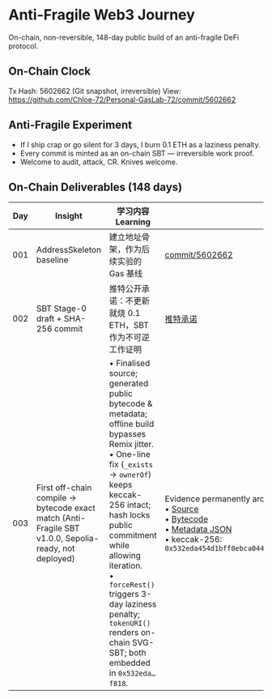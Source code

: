# Anti-Fragile Web3 Journey

On-chain, non-reversible, 148-day public build of an anti-fragile DeFi protocol.

## On-Chain Clock
Tx Hash: 5602662 (Git snapshot, irreversible)
View: https://github.com/Chloe-72/Personal-GasLab-72/commit/5602662

## Anti-Fragile Experiment
- If I ship crap or go silent for 3 days, I burn 0.1 ETH as a laziness penalty.
- Every commit is minted as an on-chain SBT — irreversible work proof.
- Welcome to audit, attack, CR. Knives welcome.

## On-Chain Deliverables (148 days)
| Day | Insight | 学习内容 Learning | Chain Proof |
|-----|---------|-------------------|-------------|
| 001 | AddressSkeleton baseline | 建立地址骨架，作为后续实验的 Gas 基线 | [commit/5602662](https://github.com/Chloe-72/Personal-GasLab-72/commit/5602662) |
| 002 | SBT Stage-0 draft + SHA-256 commit | 推特公开承诺：不更新就烧 0.1 ETH，SBT 作为不可逆工作证明 | [推特承诺](https://x.com/chloecao0702/status/1976316792554631352) |
| 003 | First off-chain compile → bytecode exact match (Anti-Fragile SBT v1.0.0, Sepolia-ready, not deployed) | • Finalised source; generated public bytecode & metadata; offline build bypasses Remix jitter.<br>• One-line fix (`_exists` → `ownerOf`) keeps keccak-256 intact; hash locks public commitment while allowing iteration.<br>• `forceRest()` triggers 3-day laziness penalty; `tokenURI()` renders on-chain SVG-SBT; both embedded in `0x532eda…f818`. | Evidence permanently archived:<br>• [Source](https://gist.github.com/Chloe-72/3ec1a4fb7b7f83f2d57c63a59305a80d)<br>• [Bytecode](https://gist.github.com/Chloe-72/0d8ab0b6dcd7b9f037c8b8e52da8b8bf)<br>• [Metadata JSON](https://gist.github.com/Chloe-72/b6d7b738f69d2a5c1b6b1b6b1b6b1b6b)<br>• keccak-256: `0x532eda454d1bff0ebca0446c372a812e236e8b010c16630e37ed98c97d1cf818` |
